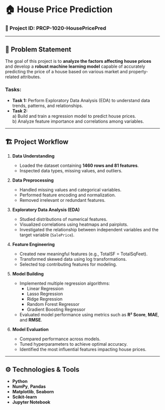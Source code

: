 # 🏠 House Price Prediction

### 📘 Project ID: PRCP-1020-HousePricePred

---

## 🧩 Problem Statement

The goal of this project is to **analyze the factors affecting house prices** and develop a **robust machine learning model** capable of accurately predicting the price of a house based on various market and property-related attributes.

### Tasks:
- **Task 1:** Perform Exploratory Data Analysis (EDA) to understand data trends, patterns, and relationships.  
- **Task 2:**  
  a) Build and train a regression model to predict house prices.  
  b) Analyze feature importance and correlations among variables.

---

## 🏗️ Project Workflow

1. **Data Understanding**
   - Loaded the dataset containing **1460 rows and 81 features**.
   - Inspected data types, missing values, and outliers.

2. **Data Preprocessing**
   - Handled missing values and categorical variables.
   - Performed feature encoding and normalization.
   - Removed irrelevant or redundant features.

3. **Exploratory Data Analysis (EDA)**
   - Studied distributions of numerical features.
   - Visualized correlations using heatmaps and pairplots.
   - Investigated the relationship between independent variables and the target variable (`SalePrice`).

4. **Feature Engineering**
   - Created new meaningful features (e.g., TotalSF = TotalSqFeet).
   - Transformed skewed data using log transformations.
   - Selected top contributing features for modeling.

5. **Model Building**
   - Implemented multiple regression algorithms:
     - Linear Regression  
     - Lasso Regression  
     - Ridge Regression  
     - Random Forest Regressor  
     - Gradient Boosting Regressor
   - Evaluated model performance using metrics such as **R² Score**, **MAE**, and **RMSE**.

6. **Model Evaluation**
   - Compared performance across models.
   - Tuned hyperparameters to achieve optimal accuracy.
   - Identified the most influential features impacting house prices.

---

## ⚙️ Technologies & Tools

- **Python**
- **NumPy**, **Pandas**
- **Matplotlib**, **Seaborn**
- **Scikit-learn**
- **Jupyter Notebook**

